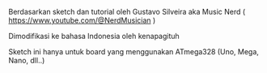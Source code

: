 Berdasarkan sketch dan tutorial oleh Gustavo Silveira aka Music Nerd ( https://www.youtube.com/@NerdMusician )

Dimodifikasi ke bahasa Indonesia oleh kenapagituh

Sketch ini hanya untuk board yang menggunakan ATmega328 (Uno, Mega, Nano, dll..)
